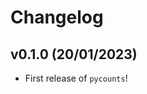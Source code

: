 # Changelog

<!--next-version-placeholder-->

## v0.1.0 (20/01/2023)

- First release of `pycounts`!